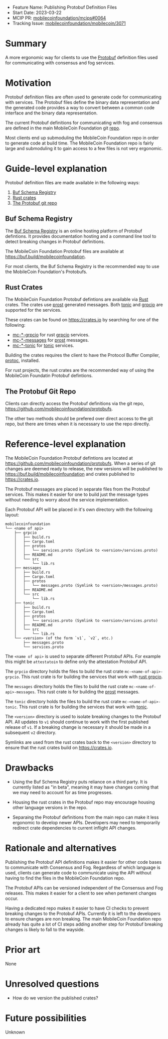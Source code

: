 - Feature Name: Publishing Protobuf Definition Files
- Start Date: 2023-03-22
- MCIP PR: [mobilecoinfoundation/mcips#0064](https://github.com/mobilecoinfoundation/mcips/pull/0064)
- Tracking Issue: [mobilecoinfoundation/mobilecoin/3071](https://github.com/mobilecoinfoundation/mobilecoin/issues/3071)

# Summary
[summary]: #summary

A more ergonomic way for clients to use the 
[Protobuf](https://protobuf.dev/) definition files used for communicating with
consensus and fog services.

# Motivation
[motivation]: #motivation

Protobuf definition files are often used to generate code for communicating with
services. The Protobuf files define the binary data representation and the
generated code provides a way to convert between a common code interface and the
binary data representation.

The current Protobuf definitions for communicating with fog and consensus are
defined in the main 
MobileCoin Foundation git [repo](https://github.com/mobilecoinfoundation/mobilecoin). 

Most clients end up submoduling the MobileCoin Foundation repo in order to
generate code at build time.  The MobileCoin Foundation repo is fairly
large and submoduling it to gain access to a few files is not very ergonomic.

# Guide-level explanation
[guide-level-explanation]: #guide-level-explanation

Protobuf definition files are made available in the following ways:

1. [Buf Schema Registry](#buf-schema-registry)
2. [Rust crates](#rust-crates)
3. [The Protobuf git repo](#the-protobuf-git-repo)

## Buf Schema Registry

The [Buf Schema Registry](https://buf.build/explore/) is an online hosting
platform of Protobuf defintions. It provides documentation hosting and a command
line tool to detect breaking changes in Protobuf definitions.

The MobileCoin Foundation Protobuf files are available at
<https://buf.build/mobilecoinfoundation>.


For most clients, the Buf Schema Registry is the recommended way to use the
MobileCoin Foundation's Protobufs.

## Rust Crates

The MobileCoin Foundation Protobuf defintions are available via
[Rust](https://www.rust-lang.org/) crates.  The crates use
[prost](https://docs.rs/prost/latest/prost/) generated messages. Both
[tonic](https://docs.rs/tonic/latest/tonic/) and
[grpcio](https://docs.rs/grpcio/latest/grpcio/) are supported for the services.


These crates can be found on
<https://crates.io> by searching for one of the following:

- [mc-*-grpcio](https://crates.io/search?q=mc-*-grpcio) for rust
  [grpcio](https://docs.rs/grpcio/latest/grpcio/) services.
- [mc-*-messages](https://crates.io/search?q=mc-*-messages) for
  [prost](https://docs.rs/prost/latest/prost/) messages.
- [mc-*-tonic](https://crates.io/search?q=mc-*-tonic) for
  [tonic](https://docs.rs/tonic/latest/tonic/) services.

Building the crates requires the client to have the Protocol Buffer Compiler,
[protoc](https://grpc.io/docs/protoc-installation/), installed.

For rust projects, the rust crates are the recommended way of using the MobileCoin Foundatin Protobuf defintions.

## The Protobuf Git Repo

Clients can directly access the Protobuf definitions via the git repo,
<https://github.com/mobilecoinfoundation/protobufs>. 

The other two methods should be prefered over direct access to the git repo, but
there are times when it is necessary to use the repo directly.

# Reference-level explanation
[reference-level-explanation]: #reference-level-explanation

The MobileCoin Foundation Protobuf defintions are located at
<https://github.com/mobilecoinfoundation/protobufs>. When a series of git
changes are deemed ready to release, the new versions will be published to
<https://buf.build/mobilecoinfoundation> and crates published to <https://crates.io>. 

The Protobuf messages are placed in separate files from the Protobuf services.
This makes it easier for one to build just the message types without needing to
worry about the service implementation.

Each Protobuf API will be placed in it's own directory with the
following layout:

```console
mobilecoinfoundation
└── <name of api>
    ├── grpcio
    │   ├── build.rs
    │   ├── Cargo.toml
    │   ├── protos
    │   │   └── services.proto (Symlink to <version>/services.proto)
    │   ├── README.md
    │   └── src
    │       └── lib.rs
    ├── messages
    │   ├── build.rs
    │   ├── Cargo.toml
    │   ├── protos
    │   │   └── messages.proto (Symlink to <version>/messages.proto)
    │   ├── README.md
    │   └── src
    │       └── lib.rs
    ├── tonic
    │   ├── build.rs
    │   ├── Cargo.toml
    │   ├── protos
    │   │   └── services.proto (Symlink to <version>/services.proto)
    │   ├── README.md
    │   └── src
    │       └── lib.rs
    └── <version> (of the form `v1`, `v2`, etc.)
        ├── messages.proto
        └── services.proto
```

The `<name of api>` is used to separate different Protobuf APIs. For example
this might be `attestatoin` to define only the attestation Protobuf API.

The `grpcio` directory holds the files to build the rust crate
`mc-<name-of-api>-grpcio`. This rust crate is for building the services that
work with [rust grpcio](https://docs.rs/grpcio/latest/grpcio/).

The `messages` directory holds the files to build the rust crate
`mc-<name-of-api>-messages`. This rust crate is for building the
[prost](https://docs.rs/prost/latest/prost/) messages. 

The `tonic` directory holds the files to build the rust crate
`mc-<name-of-api>-tonic`. This rust crate is for building the services that work
with [tonic](https://docs.rs/tonic/latest/tonic/). 

The `<version>` directory is used to isolate breaking changes to the Protobuf
API. All updates to `v1` should continue to work with the first published
release of `v1`. If a breaking change is necessary it should be made in a
subsequent `v2` directory.

Symlinks are used from the rust crates back to the `<version>` directory to
ensure that the rust crates build on <https://crates.io>.

# Drawbacks
[drawbacks]: #drawbacks

- Using the Buf Schema Registry puts reliance on a third party. It is currently
  listed as "in beta", meaning it may have changes coming that we may need to
  account for as time progresses. 

- Housing the rust crates in the Protobuf repo may encourage housing other
  language versions in the repo.

- Separaing the Protobuf definitions from the main repo can make it less
  ergonomic to develop newer APIs. Developers may need to temporarily redirect
  crate dependencies to current inflight API changes.

# Rationale and alternatives
[rationale-and-alternatives]: #rationale-and-alternatives

Publishing the Protobuf API definitions makes it easier for other code bases to
communicate with Consensus and Fog. Regardless of which language is used,
clients can generate code to communicate using the API without having to find
the files in the MobileCoin Foundation repo.

The Protobuf APIs can be versioned independent of the Consensus and Fog
releases. This makes it easier for a client to see when pertenent changes
occur.

Having a dedicated repo makes it easier to have CI checks to prevent breaking
changes to the Protobuf APIs.  Currently it is left to the developers to ensure
changes are non breaking. The main MobileCoin Foundation repo already has quite
a lot of CI steps adding another step for Protobuf breaking changes is likely to
fall to the wayside.

# Prior art
[prior-art]: #prior-art

None

# Unresolved questions
[unresolved-questions]: #unresolved-questions

- How do we version the published crates?

# Future possibilities
[future-possibilities]: #future-possibilities

Unknown